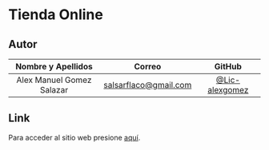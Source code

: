 # Tienda Online

## Autor

| **Nombre y Apellidos** |         **Correo**         |               **GitHub**               |
| :--------------------: | :------------------------: | :------------------------------------: |
|  Alex Manuel Gomez Salazar  | salsarflaco@gmail.com | [@Lic-alexgomez](https://github.com/lic-alexgomez) |

## Link

Para acceder al sitio web presione [aquí](https://lic-alexgomez.github.io/tienda-online/).